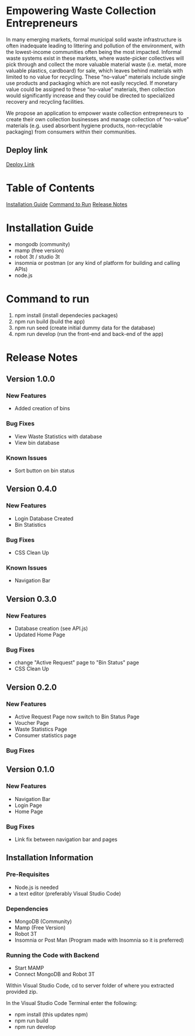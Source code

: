 # Empowering Waste Collection Entrepreneurs

In many emerging markets, formal municipal solid waste infrastructure is often inadequate leading to littering and pollution of the environment, with the lowest-income communities often being the most impacted. Informal waste systems exist in these markets, where waste-picker collectives will pick through and collect the more valuable material waste (i.e. metal, more valuable plastics, cardboard) for sale, which leaves behind materials with limited to no value for recycling. These “no-value” materials include single use products and packaging which are not easily recycled. If monetary value could be assigned to these “no-value” materials, then collection would significantly increase and they could be directed to specialized recovery and recycling facilities.

We propose an application to empower waste collection entrepreneurs to create their own collection businesses and manage collection of “no-value” materials (e.g. used absorbent hygiene products, non-recyclable packaging) from consumers within their communities.

## Deploy link

[Deploy Link](https://tuanle99.github.io/ewce/)

# Table of Contents

[Installation Guide](#installation-guide)
[Command to Run](#command-to-run)
[Release Notes](#release-notes)

# Installation Guide

- mongodb (community)
- mamp (free version)
- robot 3t / studio 3t
- insomnia or postman (or any kind of platform for building and calling APIs)
- node.js

# Command to run

1. npm install (install dependecies packages)
2. npm run build (build the app)
3. npm run seed (create initial dummy data for the database)
4. npm run develop (run the front-end and back-end of the app)

# Release Notes

## Version 1.0.0

### New Features
- Added creation of bins

### Bug Fixes
- View Waste Statistics with database
- View bin database

### Known Issues
- Sort button on bin status

## Version 0.4.0

### New Features

- Login Database Created
- Bin Statistics

### Bug Fixes

- CSS Clean Up

### Known Issues

- Navigation Bar

## Version 0.3.0

### New Features

- Database creation (see API.js)
- Updated Home Page

### Bug Fixes

- change "Active Request" page to "Bin Status" page
- CSS Clean Up

## Version 0.2.0

### New Features

- Active Request Page now switch to Bin Status Page
- Voucher Page
- Waste Statistics Page
- Consumer statistics page

### Bug Fixes

## Version 0.1.0

### New Features

- Navigation Bar
- Login Page
- Home Page

### Bug Fixes

- Link fix between navigation bar and pages

## Installation Information

### Pre-Requisites
 - Node.js is needed
 - a text editor (preferably Visual Studio Code)

### Dependencies

 - MongoDB (Community)
 - Mamp (Free Version)
 - Robot 3T
 - Insomnia or Post Man (Program made with Insomnia so it is preferred)

### Running the Code with Backend

 - Start MAMP
 - Connect MongoDB and Robot 3T

Within Visual Studio Code, cd to server folder of where you extracted provided zip.

In the Visual Studio Code Terminal enter the following:
 - npm install (this updates npm)
 - npm run build
 - npm run develop
